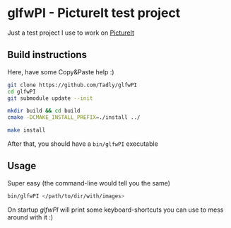 glfwPI - PictureIt test project
================================
Just a test project I use to work on [PictureIt](https://github.com/linuxwhatelse/PictureIt)

## Build instructions
Here, have some Copy&Paste help :)
```bash
git clone https://github.com/Tadly/glfwPI
cd glfwPI
git submodule update --init

mkdir build && cd build
cmake -DCMAKE_INSTALL_PREFIX=./install ../

make install
```
After that, you should have a `bin/glfwPI` executable

## Usage
Super easy (the command-line would tell you the same)
```bash
bin/glfwPI </path/to/dir/with/images>
```

On startup *glfwPI* will print some keyboard-shortcuts you
can use to mess around with it :)
